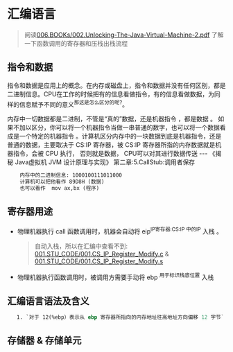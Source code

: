# 汇编语言
> 阅读[006.BOOKs/002.Unlocking-The-Java-Virtual-Machine-2.pdf](../006.BOOKs/006.BOOKs/002.Unlocking-The-Java-Virtual-Machine-2.pdf) 了解一下函数调用的寄存器和压栈出栈流程

## 指令和数据
指令和数据是应用上的概念。在内存或磁盘上，指令和数据并没有任何区别，都是二进制信息。CPU在工作的时候把有的信息看做指令，有的信息看做数据，为同样的信息赋予不同的意义<sup>那这是怎么区分的呢?</sup>。

内存中一切数据都是二进制，不管是“真的”数据，还是机器指令 ，都是数据 。 如果不加以区分，你可以将一个机器指令当做一串普通的数字，也可以将一个数据看成是一个特定的机器指令 。计算机区分内存中的一块数据到底是机器指令，还是普通的数据，主要取决于 CS:IP 寄存器，被 CS:IP 寄存器所指的内存数据就是机器指令，会被 CPU 执行， 否则就是数据， CPU可以对其进行数据传送 --- 《揭秘 Java虚拟机 JVM 设计原理与实现》 第二章:5.CallStub:调用者保存

```txt
    内存中的二进制信息: 1000100111011000
    计算机可以把他看作 89D8H (数据)
    也可以看作  mov ax,bx (程序)
```

## 寄存器用途
- 物理机器执行 call 函数调用时，机器会自动将 eip<sup>IP寄存器:CS:IP 中的IP</sup> 入栈 。
  > 自动入栈，所以在汇编中查看不到: [001.STU_CODE/001.CS_IP_Register_Modify.c](./001.STU_CODE/001.CS_IP_Register_Modify.c) & [001.STU_CODE/001.CS_IP_Register_Modify.s](./001.STU_CODE/001.CS_IP_Register_Modify.s)
- 物理机器执行函数调用时，被调用方需要手动将 ebp <sup>用于标识栈底位置</sup> 入栈

## 汇编语言语法及含义
```asm
   1. `对于 12(%ebp）表示从 ebp 寄存器所指向的内存地址往高地址方向偏移 12 字节` 
```

## 存储器 & 存储单元


